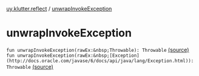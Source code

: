 [uy.klutter.reflect](index.md) / [unwrapInvokeException](.)


# unwrapInvokeException
`fun unwrapInvokeException(rawEx:&nbsp;Throwable): Throwable` [(source)](https://github.com/kohesive/klutter/blob/master/reflect-core-jdk6/src/main/kotlin/uy/klutter/reflect/Exceptions.kt#L5)
`fun unwrapInvokeException(rawEx:&nbsp;[Exception](http://docs.oracle.com/javase/6/docs/api/java/lang/Exception.html)): Throwable` [(source)](https://github.com/kohesive/klutter/blob/master/reflect-core-jdk6/src/main/kotlin/uy/klutter/reflect/Exceptions.kt#L9)


